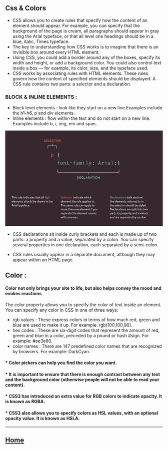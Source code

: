 ## Css & Colors


* CSS allows you to create rules that specify how the content of an element should appear. For example, you can specify that the background of the page is cream, all paragraphs should appear in gray using the Arial typeface, or that all level one headings should be in a blue, italic, Times typeface.
* The key to understanding how CSS works is to imagine that there is an invisible box around
every HTML element.
* Using CSS, you could add a border around any of the boxes, specify its width and height, or add a background color. You
could also control text inside a box — for example, its color, size, and the typeface used.
* CSS works by associating rules with HTML elements. These rules govern how the content of specified elements should be displayed. A CSS rule contains two parts: a selector and a declaration.


### BLOCK & INLINE ELEMENTS :
* Block level elements : look like they start on a new line.Examples include the h1-h6, p and div elements.
* Inline elements :  flow within the text and do not start on a new line. Examples include b, i, img, em and span.

![Image](Css.PNG)


* CSS declarations sit inside curly brackets and each is made up of two parts: a property and a value, separated by a colon. You can specify several properties in one declaration, each separated by a semi-colon.

* CSS rules usually appear in a separate document, although they may appear within an HTML page.

## Color :
#### Color not only brings your site to life, but also helps convey the mood and evokes reactions
 The color property allows you to specify the color of text inside an element.
 You can specify any color in CSS in one of three ways:
 * rgb values : These express colors in terms of how much red, green and blue are used to make it up.
 For example: rgb(100,100,90).
* hex codes : These are six-digit codes that represent the amount of red, green and blue in a color,
preceded by a pound or hash #sign. For example: #ee3e80.
* color names : There are 147 predefined color names that are recognized
by browsers. For example: DarkCyan.

#### * Color pickers can help you find the color you want.

#### * It is important to ensure that there is enough contrast between any text and the background color (otherwise people will not be able to read your content).

#### * CSS3 has introduced an extra value for RGB colors to indicate opacity. It is known as RGBA.

#### * CSS3 also allows you to specify colors as HSL values, with an optional opacity value. It is known as HSLA.

*****************************************************************

## [ Home ](https://reem-alqurm.github.io/ReadingNotes/)
